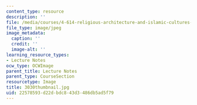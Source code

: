 ```yaml
---
content_type: resource
description: ''
file: /media/courses/4-614-religious-architecture-and-islamic-cultures-fall-2002/22578593d22dbdc843d3486db5ad5f79_3030thumbnail.jpg
file_type: image/jpeg
image_metadata:
  caption: ''
  credit: ''
  image-alt: ''
learning_resource_types:
- Lecture Notes
ocw_type: OCWImage
parent_title: Lecture Notes
parent_type: CourseSection
resourcetype: Image
title: 3030thumbnail.jpg
uid: 22578593-d22d-bdc8-43d3-486db5ad5f79
---
```

